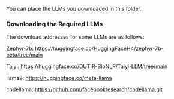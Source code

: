 You can place the LLMs you downloaded in this folder.
### Downloading the Required LLMs

The download addresses for some LLMs are as follows:

Zephyr-7b: https://huggingface.co/HuggingFaceH4/zephyr-7b-beta/tree/main

Taiyi: https://huggingface.co/DUTIR-BioNLP/Taiyi-LLM/tree/main

llama2: https://huggingface.co/meta-llama

codellama: https://github.com/facebookresearch/codellama.git
